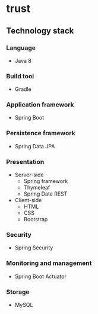 # trust

## Technology stack

### Language
* Java 8

### Build tool
* Gradle

### Application framework
* Spring Boot

### Persistence framework
* Spring Data JPA

### Presentation
* Server-side
  * Spring framework
  * Thymeleaf
  * Spring Data REST
* Client-side
  * HTML
  * CSS
  * Bootstrap

### Security
* Spring Security

### Monitoring and management
* Spring Boot Actuator

### Storage
* MySQL

